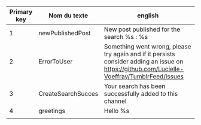 | Primary key | Nom du texte       | english                                                                                                                                      |
|-------------|--------------------|----------------------------------------------------------------------------------------------------------------------------------------------|
| 1           | newPublishedPost   | New post published for the search %s : %s                                                                                                    |
| 2           | ErrorToUser        | Something went wrong, please try again and if it persists consider adding an issue on https://github.com/Lucielle-Voeffray/TumblrFeed/issues |
| 3           | CreateSearchSucces | Your search has been successfully added to this channel                                                                                      |
| 4           | greetings          | Hello %s                                                                                                                                     |
|             |                    |                                                                                                                                              |
